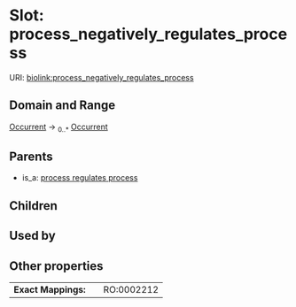 
# Slot: process_negatively_regulates_process




URI: [biolink:process_negatively_regulates_process](https://w3id.org/biolink/vocab/process_negatively_regulates_process)


## Domain and Range

[Occurrent](Occurrent.md) ->  <sub>0..*</sub>
 [Occurrent](Occurrent.md)

## Parents

 *  is_a: [process regulates process](process_regulates_process.md)

## Children


## Used by


## Other properties

|  |  |  |
| --- | --- | --- |
| **Exact Mappings:** | | RO:0002212 |

